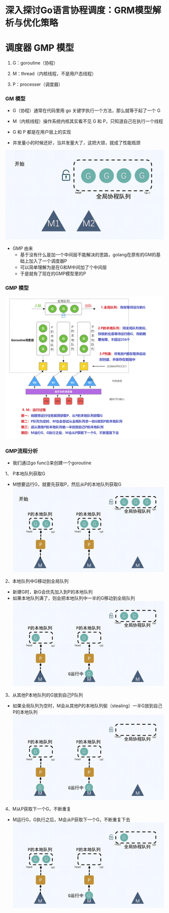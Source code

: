 # 

# 深入探讨Go语言协程调度：GRM模型解析与优化策略


# 调度器 GMP 模型
1. G：goroutine（协程）

2. M：thread（内核线程，不是用户态线程）

3. P：processer（调度器）

### GM 模型

* G（协程）通常在代码里用 go 关键字执行一个方法，那么就等于起了一个 G

* M（内核线程）操作系统内核其实看不见 G 和 P，只知道自己在执行一个线程

* G 和 P 都是在用户层上的实现

* 并发量小的时候还好，当并发量大了，这把大锁，就成了性能瓶颈


![gm调度图](./images/640.gif)

* GMP 由来
	* 基于没有什么是加一个中间层不能解决的思路，golang在原有的GM的基础上加入了一个调度器P
	* 可以简单理解为是在G和M中间加了个中间层
	* 于是就有了现在的GMP模型里的P


### GMP 模型
![gmp调度](./images/640.png)

### GMP流程分析 

* 我们通过go func()来创建一个goroutine

1、 P本地队列获取G

*  M想要运行G，就要先获取P，然后从P的本地队列获取G
![P本地队列获取G](./images/6401.gif)

2、本地队列中G移动到全局队列
*  新建G时，新G会优先加入到P的本地队列
*  如果本地队列满了，则会把本地队列中一半的G移动到全局队列
![P本地队列获取G](./images/6402.gif)

3、从其他P本地队列的G放到自己P队列
* 如果全局队列为空时，M会从其他P的本地队列偷（stealing）一半G放到自己P的本地队列
![P本地队列获取G](./images/6403.gif)

4、M从P获取下一个G，不断重复

* M运行G，G执行之后，M会从P获取下一个G，不断重复下去
![P本地队列获取G](./images/6404.gif)
